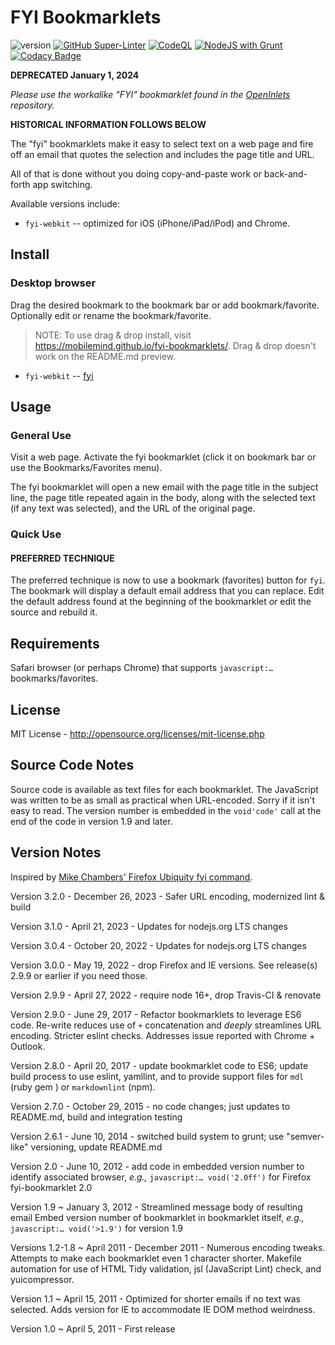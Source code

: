 # FYI Bookmarklets

![version](https://img.shields.io/github/package-json/v/mobilemind/fyi-bookmarklets.svg)
[![GitHub Super-Linter](https://github.com/mobilemind/fyi-bookmarklets/workflows/Lint%20Code%20Base/badge.svg)](https://github.com/marketplace/actions/super-linter)
[![CodeQL](https://github.com/mobilemind/fyi-bookmarklets/actions/workflows/codeql-analysis.yml/badge.svg)](https://github.com/mobilemind/fyi-bookmarklets/actions/workflows/codeql-analysis.yml)
[![NodeJS with Grunt](https://github.com/mobilemind/fyi-bookmarklets/actions/workflows/npm-grunt.yml/badge.svg)](https://github.com/mobilemind/fyi-bookmarklets/actions/workflows/npm-grunt.yml)
[![Codacy Badge](https://app.codacy.com/project/badge/Grade/f3070b7f7ef84ecda7cbb5c1c8be2fdb)](https://www.codacy.com/gh/mobilemind/fyi-bookmarklets/dashboard?utm_source=github.com&amp;utm_medium=referral&amp;utm_content=mobilemind/fyi-bookmarklets&amp;utm_campaign=Badge_Grade)

**DEPRECATED January 1, 2024**

_Please use the workalike "FYI" bookmarklet found in the_
_[OpenInlets](https://github.com/mobilemind/OpenInlets) repository._

**HISTORICAL INFORMATION FOLLOWS BELOW**

The "fyi" bookmarklets make it easy to select text on a web page and fire off
an email that quotes the selection and includes the page title and URL.

All of that is done without you doing copy-and-paste work or back-and-forth
app switching.

Available versions include:

+ `fyi-webkit` -- optimized for iOS (iPhone/iPad/iPod) and Chrome.

## Install

### Desktop browser

Drag the desired bookmark to the bookmark bar or add bookmark/favorite.
Optionally edit or rename the bookmark/favorite.

>NOTE: To use drag & drop install, visit
<https://mobilemind.github.io/fyi-bookmarklets/>.
Drag & drop doesn't work on the README.md preview.

+ `fyi-webkit` --
  [fyi](javascript:%28%28%29%3D%3E%7Blet%20o%3D%27user%40domain.tld%27%2Ce%3D%27%27%3Bconst%20n%3DencodeURIComponent%28document.title%29%2Ct%3D%27%250D%250A%27%2Cd%3Dwindow.getSelection%28%29%3B%27%27%3D%3D%3De%26%26%28e%3Dwindow.prompt%28%27Send%20link%20to%20email%20address%28es%29%3A%27%2Co%29%29%3B%27%27%21%3D%3De%26%26%28location.href%3D%60mailto%3A%24%7Be%7D%3Fsubject%3Dfyi%3A%24%7Bn%7D%26body%3D%24%7Bn%7D%24%7Bt%7D%24%7BencodeURIComponent%28location.href%29%7D%24%7Bt%7D---%24%7Bt%7D%24%7BencodeURIComponent%28d%29%7D%24%7Bt%7D%24%7Bt%7D%60%29%7D%29%28%29%3Bvoid%272.9.2wk%27)

## Usage

### General Use

Visit a web page. Activate the fyi bookmarklet (click it on bookmark bar or
use the Bookmarks/Favorites menu).

The fyi bookmarklet will open a new email with the page title in the subject
line, the page title repeated again in the body, along with the selected text
(if any text was selected), and the URL of the original page.

### Quick Use

#### PREFERRED TECHNIQUE

The preferred technique is now to use a bookmark (favorites) button for `fyi`.
The bookmark will display a default email address that you can replace. Edit
the default address found at the beginning of the bookmarklet _or_ edit the
source and rebuild it.

## Requirements

Safari browser (or perhaps Chrome) that supports `javascript:…` bookmarks/favorites.

## License

MIT License - <http://opensource.org/licenses/mit-license.php>

## Source Code Notes

Source code is available as text files for each bookmarklet. The JavaScript
was written to be as small as practical when URL-encoded. Sorry if it isn't
easy to read. The version number is embedded in the `void'code'` call at the
end of the code in version 1.9 and later.

## Version Notes

Inspired by [Mike Chambers' Firefox Ubiquity fyi command][mikes-fyi-url].

Version 3.2.0 - December 26, 2023 - Safer URL encoding, modernized lint & build

Version 3.1.0 - April 21, 2023 - Updates for nodejs.org LTS changes

Version 3.0.4 - October 20, 2022 - Updates for nodejs.org LTS changes

Version 3.0.0 - May 19, 2022 - drop Firefox and IE versions.
See release(s) 2.9.9 or earlier if you need those.

Version 2.9.9 - April 27, 2022 - require node 16+, drop Travis-CI & renovate

Version 2.9.0 - June 29, 2017 -
Refactor bookmarklets to leverage ES6 code. Re-write reduces use of `+`
concatenation and _deeply_ streamlines URL encoding. Stricter eslint checks.
Addresses issue reported with Chrome + Outlook.

Version 2.8.0 - April 20, 2017 -
update bookmarklet code to ES6; update build process to use eslint, yamllint,
and to provide support files for `mdl` (ruby gem ) or `markdownlint` (npm).

Version 2.7.0 - October 29, 2015 -
no code changes; just updates to README.md, build and integration testing

Version 2.6.1 - June 10, 2014 -
switched build system to grunt; use "semver-like" versioning, update README.md

Version 2.0 - June 10, 2012 -
add code in embedded version number to identify associated browser,
_e.g.,_ `javascript:… void('2.0ff')` for Firefox fyi-bookmarklet 2.0

Version 1.9 ~ January 3, 2012 -
Streamlined message body of resulting email
Embed version number of bookmarklet in bookmarklet itself,
_e.g.,_ `javascript:… void('>1.9')` for version 1.9

Versions 1.2-1.8 ~ April 2011 - December 2011 -
Numerous encoding tweaks.
Attempts to make each bookmarklet even 1 character shorter.
Makefile automation for use of HTML Tidy validation, jsl (JavaScript Lint)
check, and yuicompressor.

Version 1.1 ~ April 15, 2011 -
Optimized for shorter emails if no text was selected. Adds version for IE to
accommodate IE DOM method weirdness.

Version 1.0 ~ April 5, 2011 - First release

<!-- Reference URLs -->

[mikes-fyi-url]: http://www.mikechambers.com/blog/2009/07/13/fyi-ubiquity-command-updated/
"Mike Chambers: code=joy : Ubiquity fyi command updated"
